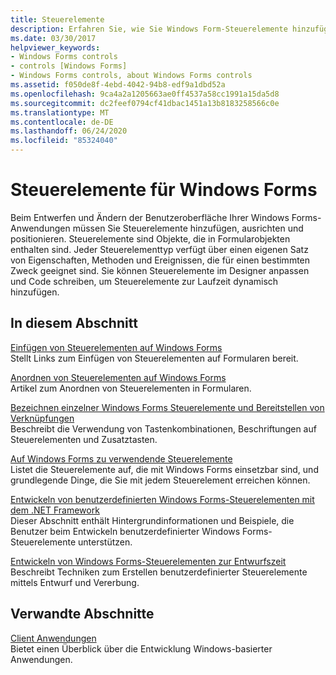 ```yaml
---
title: Steuerelemente
description: Erfahren Sie, wie Sie Windows Form-Steuerelemente hinzufügen und positionieren. Sie können auch Steuerelemente im Designer bearbeiten und Code schreiben, um zur Laufzeit dynamisch Steuerelemente hinzuzufügen.
ms.date: 03/30/2017
helpviewer_keywords:
- Windows Forms controls
- controls [Windows Forms]
- Windows Forms controls, about Windows Forms controls
ms.assetid: f050de8f-4ebd-4042-94b8-edf9a1dbd52a
ms.openlocfilehash: 9ca4a2a1205663ae0ff4537a58cc1991a15da5d8
ms.sourcegitcommit: dc2feef0794cf41dbac1451a13b8183258566c0e
ms.translationtype: MT
ms.contentlocale: de-DE
ms.lasthandoff: 06/24/2020
ms.locfileid: "85324040"
---
```

# <a name="windows-forms-controls"></a>Steuerelemente für Windows Forms

Beim Entwerfen und Ändern der Benutzeroberfläche Ihrer Windows Forms-Anwendungen müssen Sie Steuerelemente hinzufügen, ausrichten und positionieren. Steuerelemente sind Objekte, die in Formularobjekten enthalten sind. Jeder Steuerelementtyp verfügt über einen eigenen Satz von Eigenschaften, Methoden und Ereignissen, die für einen bestimmten Zweck geeignet sind. Sie können Steuerelemente im Designer anpassen und Code schreiben, um Steuerelemente zur Laufzeit dynamisch hinzufügen.

## <a name="in-this-section"></a>In diesem Abschnitt

[Einfügen von Steuerelementen auf Windows Forms](putting-controls-on-windows-forms.md)\
Stellt Links zum Einfügen von Steuerelementen auf Formularen bereit.

[Anordnen von Steuerelementen auf Windows Forms](how-to-align-multiple-controls-on-windows-forms.md)\
Artikel zum Anordnen von Steuerelementen in Formularen.

[Bezeichnen einzelner Windows Forms Steuerelemente und Bereitstellen von Verknüpfungen](labeling-individual-windows-forms-controls-and-providing-shortcuts-to-them.md)\
Beschreibt die Verwendung von Tastenkombinationen, Beschriftungen auf Steuerelementen und Zusatztasten.

[Auf Windows Forms zu verwendende Steuerelemente](controls-to-use-on-windows-forms.md)\
Listet die Steuerelemente auf, die mit Windows Forms einsetzbar sind, und grundlegende Dinge, die Sie mit jedem Steuerelement erreichen können.

[Entwickeln von benutzerdefinierten Windows Forms-Steuerelementen mit dem .NET Framework](developing-custom-windows-forms-controls.md)\
Dieser Abschnitt enthält Hintergrundinformationen und Beispiele, die Benutzer beim Entwickeln benutzerdefinierter Windows Forms-Steuerelemente unterstützen.

[Entwickeln von Windows Forms-Steuerelementen zur Entwurfszeit](developing-windows-forms-controls-at-design-time.md)\
Beschreibt Techniken zum Erstellen benutzerdefinierter Steuerelemente mittels Entwurf und Vererbung.

## <a name="related-sections"></a>Verwandte Abschnitte

[Client Anwendungen](../../develop-client-apps.md)\
Bietet einen Überblick über die Entwicklung Windows-basierter Anwendungen.
